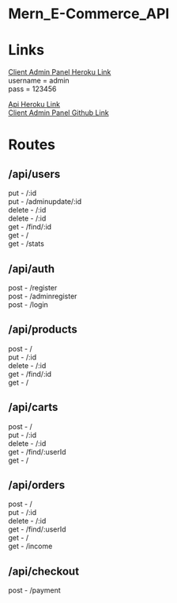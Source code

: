 # Mern_E-Commerce_API

# Links

[Client Admin Panel  Heroku Link](https://react-shop-admin.herokuapp.com/login)
<br>
username = admin
<br>
pass = 123456 

[Api Heroku Link](https://mern-e-commerce-api.herokuapp.com/)
<br>
[Client Admin Panel Github Link](https://github.com/ysfoz/Mern_E-Commerce_AdminPanel)


# Routes

## /api/users

put - /:id
<br>
put - /adminupdate/:id
<br>
delete - /:id
<br>
delete - /:id<br>
get - /find/:id<br>
get - /<br>
get - /stats<br>
## /api/auth
post -  /register
<br>
post - /adminregister
<br>
post - /login
## /api/products 
post - /<br>
put - /:id<br>
delete - /:id<br>
get - /find/:id<br>
get - /<br>
## /api/carts

post - /<br>
put - /:id<br>
delete - /:id<br>
get - /find/:userId<br>
get - /<br>

## /api/orders


post - /<br>
put - /:id<br>
delete - /:id<br>
get - /find/:userId<br>
get - /<br>
get - /income<br>

## /api/checkout

post - /payment